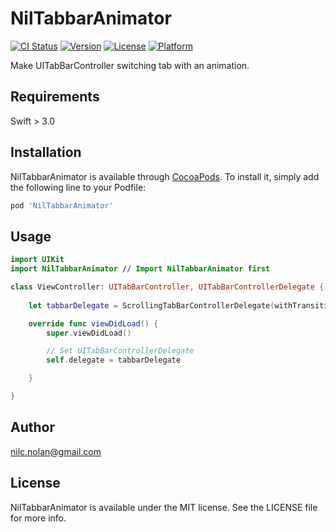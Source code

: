 # NilTabbarAnimator

[![CI Status](http://img.shields.io/travis/nilc.nolan@gmail.com/NilTabbarAnimator.svg?style=flat)](https://travis-ci.org/nilc.nolan@gmail.com/NilTabbarAnimator)
[![Version](https://img.shields.io/cocoapods/v/NilTabbarAnimator.svg?style=flat)](http://cocoapods.org/pods/NilTabbarAnimator)
[![License](https://img.shields.io/cocoapods/l/NilTabbarAnimator.svg?style=flat)](http://cocoapods.org/pods/NilTabbarAnimator)
[![Platform](https://img.shields.io/cocoapods/p/NilTabbarAnimator.svg?style=flat)](http://cocoapods.org/pods/NilTabbarAnimator)

Make UITabBarController switching tab with an animation. 

## Requirements
Swift > 3.0 

## Installation

NilTabbarAnimator is available through [CocoaPods](http://cocoapods.org). To install
it, simply add the following line to your Podfile:

```ruby
pod 'NilTabbarAnimator'
```

## Usage

```swift
import UIKit
import NilTabbarAnimator // Import NilTabbarAnimator first

class ViewController: UITabBarController, UITabBarControllerDelegate {
    
    let tabbarDelegate = ScrollingTabBarControllerDelegate(withTransitionDuration: 0.2)

    override func viewDidLoad() {
        super.viewDidLoad()

        // Set UITabBarControllerDelegate 
        self.delegate = tabbarDelegate

    }

}
```

## Author

 nilc.nolan@gmail.com

## License

NilTabbarAnimator is available under the MIT license. See the LICENSE file for more info.
